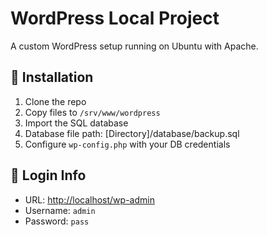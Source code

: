 # WordPress Local Project

A custom WordPress setup running on Ubuntu with Apache.

## 🔧 Installation

1. Clone the repo
2. Copy files to `/srv/www/wordpress`
3. Import the SQL database
4. Database file path: [Directory]/database/backup.sql
4. Configure `wp-config.php` with your DB credentials

## 🧪 Login Info

- URL: [http://localhost/wp-admin](http://localhost/wp-admin)
- Username: `admin`
- Password: `pass`